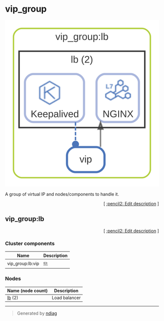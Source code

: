 # vip_group

![view](layer-vip_group.svg)

A group of virtual IP and nodes/components to handle it.


<p align="right">
  [ <a href="../../ndiag.descriptions/_layer-vip_group.md">:pencil2: Edit description</a> ]
<p>


## vip_group:lb



<p align="right">
  [ <a href="../../ndiag.descriptions/_cluster-vip_group_lb.md">:pencil2: Edit description</a> ]
<p>


### Cluster components

| Name | Description |
| --- | --- |
| vip_group:lb:vip | <a href="../../ndiag.descriptions/_component-vip_group_lb_vip.md">:pencil2:</a> |
### Nodes

| Name (node count) | Description |
| --- | --- |
| [lb](node-lb.md) (2) | Load balancer |

---

> Generated by [ndiag](https://github.com/k1LoW/ndiag)
